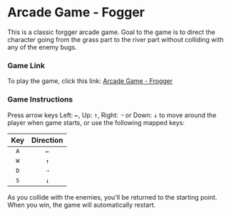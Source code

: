 # Arcade Game - Fogger

This is a classic forgger arcade game. Goal to the game is to direct the character going from the grass part to the river part without colliding with any of the enemy bugs.

### Game Link 

To play the game, click this link: [Arcade Game - Frogger](https://zhichl.github.io/arcade-game-frogger/)

### Game Instructions

Press arrow keys Left: <kbd>←</kbd>, Up: <kbd>↑</kbd>, Right: <kbd>➝</kbd> or Down: <kbd>↓</kbd> to move around the player when game starts, or use the following mapped keys:

|     Key      | Direction |
| :----------: | :-------: |
| <kbd>A</kbd> |    `←`    |
| <kbd>W</kbd> |    `↑`    |
| <kbd>D</kbd> |    `➝`    |
| <kbd>S</kbd> |    `↓`    |

As you collide with the enemies, you'll be returned to the starting point. When you win, the game will automatically restart.
